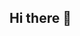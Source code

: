 ## Hi there 👋
<!--
**AlexCore1994/AlexCore1994** is a ✨ _special_ ✨ repository because its `README.md` (this file) appears on your GitHub profile.
Here are some ideas to get you started:
- 🔭 I’m currently working on System administrator
- 🌱 I’m currently learning Corporate information networks, IT-specialist
- 👯 I’m looking to collaborate on I want to collaborate in creating an application to automate databases in the judicial system.
- 🤔 I’m looking for help with  mentoring, experience.
- 💬 Ask me about Creating a local network,assembling a PC.
- 📫 How to reach me: telegram-@nichtpotter
- 😄 Pronouns: he/him
- ⚡ Fun fact: I collect underpants.
